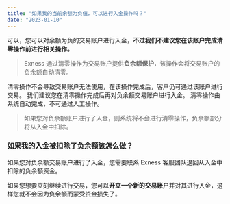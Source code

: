 ```yaml
---
title: "如果我的当前余额为负值，可以进行入金操作吗？"
date: "2023-01-10"
---
```


可以，您可以对余额为负的交易账户进行入金，**不过我们不建议您在该账户完成清零操作前进行相关操作。**

> Exness 通过清零操作为交易账户提供**负余额保护**，该操作会将交易账户的负余额自动清零。

清零操作不会导致交易账户无法使用，在该操作完成后，客户仍可通过该账户进行交易。 我们建议您在清零操作完成后再对负余额交易账户进行入金。 清零操作由系统自动完成，不可通过人工操作。

> 如果您对负余额账户进行了入金，则系统将不会进行清零操作，负余额部分将从入金中扣除。

### 如果我的入金被扣除了负余额该怎么做？

如果您对负余额交易账户进行了入金，您需要联系 Exness 客服团队退回从入金中扣除的负余额资金。

如果您想要立刻继续进行交易，您可以**开立一个新的交易账户**并对其进行入金，这样您就不会因为负余额而蒙受资金损失了。
